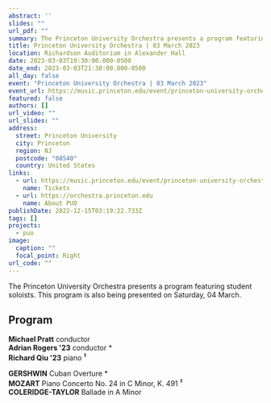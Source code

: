 ```yaml
---
abstract: ''
slides: ""
url_pdf: ""
summary: The Princeton University Orchestra presents a program featuring student soloists.
title: Princeton University Orchestra | 03 March 2023
location: Richardson Auditorium in Alexander Hall
date: 2023-03-03T19:30:00.000-0500
date_end: 2023-03-03T21:30:00.000-0500
all_day: false
event: "Princeton University Orchestra | 03 March 2023"
event_url: https://music.princeton.edu/event/princeton-university-orchestra-concerto-competition-winners/2023-03-03/
featured: false
authors: []
url_video: ""
url_slides: ""
address:
  street: Princeton University
  city: Princeton
  region: NJ
  postcode: "08540"
  country: United States
links:
  - url: https://music.princeton.edu/event/princeton-university-orchestra-concerto-competition-winners/2023-03-03/
    name: Tickets
  - url: https://orchestra.princeton.edu
    name: About PUO
publishDate: 2022-12-15T03:19:22.733Z
tags: []
projects:
  - puo
image:
  caption: ""
  focal_point: Right
url_code: ""
---
```

The Princeton University Orchestra presents a program featuring student soloists. This program is also being presented on Saturday, 04 March.

## Program
**Michael Pratt** conductor<br>
**Adrian Rogers '23** conductor \*<br>
**Richard Qiu '23** piano <sup>‡</sup>

**GERSHWIN** Cuban Overture \*<br>
**MOZART** Piano Concerto No. 24 in C Minor, K. 491 <sup>‡</sup><br>
**COLERIDGE-TAYLOR** Ballade in A Minor

